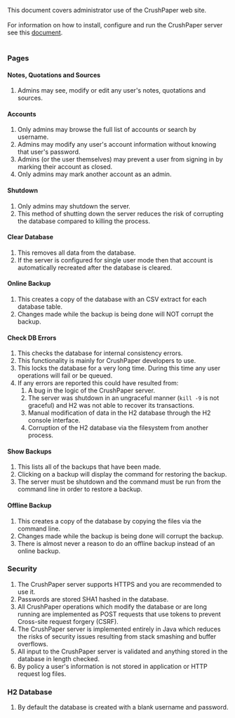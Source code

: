 <!---
Copyright 2015 CrushPaper.com.

This file is part of CrushPaper.

CrushPaper is free software: you can redistribute it and/or modify
it under the terms of version 3 of the GNU Affero General Public
License as published by the Free Software Foundation.

CrushPaper is distributed in the hope that it will be useful,
but WITHOUT ANY WARRANTY; without even the implied warranty of
MERCHANTABILITY or FITNESS FOR A PARTICULAR PURPOSE.  See the
GNU Affero General Public License for more details.

You should have received a copy of the GNU Affero General Public License
along with CrushPaper.  If not, see <http://www.gnu.org/licenses/>.
--->
This document covers administrator use of the CrushPaper web site.
<br><br>
For information on how to install, configure and run the CrushPaper server see this <a  onclick="newPaneForLink(event, 'Help', 'help'); return false;" href="/help/Install,-Configure-and-Run">document</a>.
<br><br>

### Pages
#### Notes, Quotations and Sources
1. Admins may see, modify or edit any user's notes, quotations and sources.  

#### Accounts
1. Only admins may browse the full list of accounts or search by username.
1. Admins may modify any user's account information without knowing that user's password.
1. Admins (or the user themselves) may prevent a user from signing in by marking their account as closed.
1. Only admins may mark another account as an admin.

#### Shutdown
1. Only admins may shutdown the server.
1. This method of shutting down the server reduces the risk of corrupting the database compared to killing the process.

#### Clear Database
1. This removes all data from the database.
1. If the server is configured for single user mode then that account is automatically recreated after the database is cleared.

#### Online Backup
1. This creates a copy of the database with an CSV extract for each database table.
1. Changes made while the backup is being done will NOT corrupt the backup.

#### Check DB Errors
1. This checks the database for internal consistency errors.
1. This functionality is mainly for CrushPaper developers to use.
1. This locks the database for a very long time. During this time any user operations will fail or be queued.
1. If any errors are reported this could have resulted from:
    1. A bug in the logic of the CrushPaper server.
    1. The server was shutdown in an ungraceful manner (`kill -9` is not graceful) and H2 was not able to recover its transactions.
    1. Manual modification of data in the H2 database through the H2 console interface.
    1. Corruption of the H2 database via the filesystem from another process.

#### Show Backups
1. This lists all of the backups that have been made.
1. Clicking on a backup will display the command for restoring the backup.
1. The server must be shutdown and the command must be run from the command line in order to restore a backup.

#### Offline Backup
1. This creates a copy of the database by copying the files via the command line.
1. Changes made while the backup is being done will corrupt the backup.
1. There is almost never a reason to do an offline backup instead of an online backup.

### Security
1. The CrushPaper server supports HTTPS and you are recommended to use it.
1. Passwords are stored SHA1 hashed in the database.  
1. All CrushPaper operations which modify the database or are long running are implemented as POST requests that use tokens to prevent Cross-site request forgery (CSRF).
1. The CrushPaper server is implemented entirely in Java which reduces the risks of security issues resulting from stack smashing and buffer overflows.
1. All input to the CrushPaper server is validated and anything stored in the database in length checked.
1. By policy a user's information is not stored in application or HTTP request log files. 

### H2 Database
1. By default the database is created with a blank username and password.
